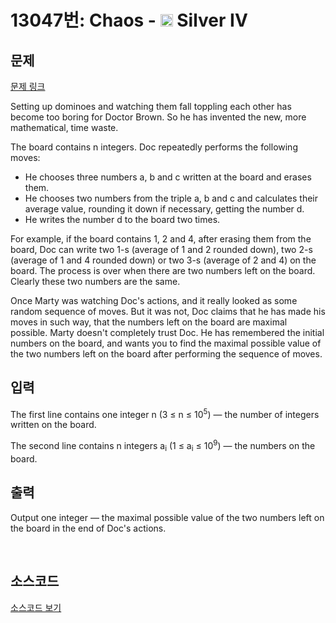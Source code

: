 # 13047번: Chaos - <img src="https://static.solved.ac/tier_small/7.svg" style="height:20px" /> Silver IV

<!-- performance -->

<!-- 문제 제출 후 깃허브에 푸시를 했을 때 제출한 코드의 성능이 입력될 공간입니다.-->

<!-- end -->

## 문제

[문제 링크](https://boj.kr/13047)


<p>Setting up dominoes and watching them fall toppling each other has become too boring for Doctor Brown. So he has invented the new, more mathematical, time waste.</p>

<p>The board contains n integers. Doc repeatedly performs the following moves:</p>

<ul>
<li>He chooses three numbers a, b and c written at the board and erases them.</li>
<li>He chooses two numbers from the triple a, b and c and calculates their average value, rounding it down if necessary, getting the number d.</li>
<li>He writes the number d to the board two times.</li>
</ul>

<p>For example, if the board contains 1, 2 and 4, after erasing them from the board, Doc can write two 1-s (average of 1 and 2 rounded down), two 2-s (average of 1 and 4 rounded down) or two 3-s (average of 2 and 4) on the board. The process is over when there are two numbers left on the board. Clearly these two numbers are the same.</p>

<p>Once Marty was watching Doc's actions, and it really looked as some random sequence of moves. But it was not, Doc claims that he has made his moves in such way, that the numbers left on the board are maximal possible. Marty doesn't completely trust Doc. He has remembered the initial numbers on the board, and wants you to find the maximal possible value of the two numbers left on the board after performing the sequence of moves.</p>



## 입력


<p>The first line contains one integer n (3 ≤ n ≤ 10<sup>5</sup>) — the number of integers written on the board.</p>

<p>The second line contains n integers a<sub>i</sub> (1 ≤ a<sub>i</sub> ≤ 10<sup>9</sup>) — the numbers on the board.</p>



## 출력


<p>Output one integer — the maximal possible value of the two numbers left on the board in the end of Doc's actions.</p>

<p>&nbsp;</p>



## 소스코드

[소스코드 보기](Chaos.cpp)